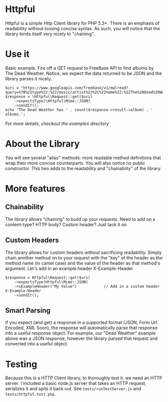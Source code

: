 # Httpful

Httpful is a simple Http Client library for PHP 5.3+.  There is an emphasis of readability without loosing concise syntax.  As such, you will notice that the library lends itself very nicely to "chaining".  

# Use it

Basic example.  Fire off a GET request to FreeBase API to find albums by The Dead Weather.  Notice, we expect the data returned to be JSON and the library parses it nicely.

    
    $uri = "https://www.googleapis.com/freebase/v1/mqlread?query=%7B%22type%22:%22/music/artist%22%2C%22name%22:%22The%20Dead%20Weather%22%2C%22album%22:%5B%5D%7D";
    $response = \Httpful\Request::get($uri)
        ->expectsType(\Httpful\Mime::JSON)
        ->sendIt();
    echo 'The Dead Weather has ' . count($response->result->album) . ' albums.';

*For more details, checkout the examples directory*

# About the Library
You will see several "alias" methods: more readable method definitions that wrap their more concise counterparts.  You will also notice no public constructor.  This two adds to the readability and "chainabilty" of the library.

# More features

## Chainability

The library allows "chaining" to build up your requests.  Need to add on a content-type?  HTTP body?  Custom header?  Just tack it on

## Custom Headers

The library allows for custom headers without sacrificing readability.  Simply chain another method on to your request with the "key" of the header as the method name (in camel case) and the value of the header as that method's argument.  Let's add in an example header X-Example-Header

    $response = Httpful\Request::get($uri)
        ->expectsType(Httpful\Mime::JSON)
        ->xExampleHeader("My Value")            // Add in a custom header X-Example-Header
        ->sendIt();

## Smart Parsing

If you expect (and get) a response in a supported format (JSON, Form Url Encoded, XML Soon), the response will automatically parse that response into a useful response object.  For example, our "Dead Weather" example above was a JSON response, however the library parsed that request and converted into a useful object.

# Testing

Because this is a HTTP Client library, to thoroughly test it, we need an HTTP server.  I included a basic node.js server that takes an HTTP request, serializes it and spits it back out.  See `tests/runTestServer.js` and `tests/httpful.test.php`.